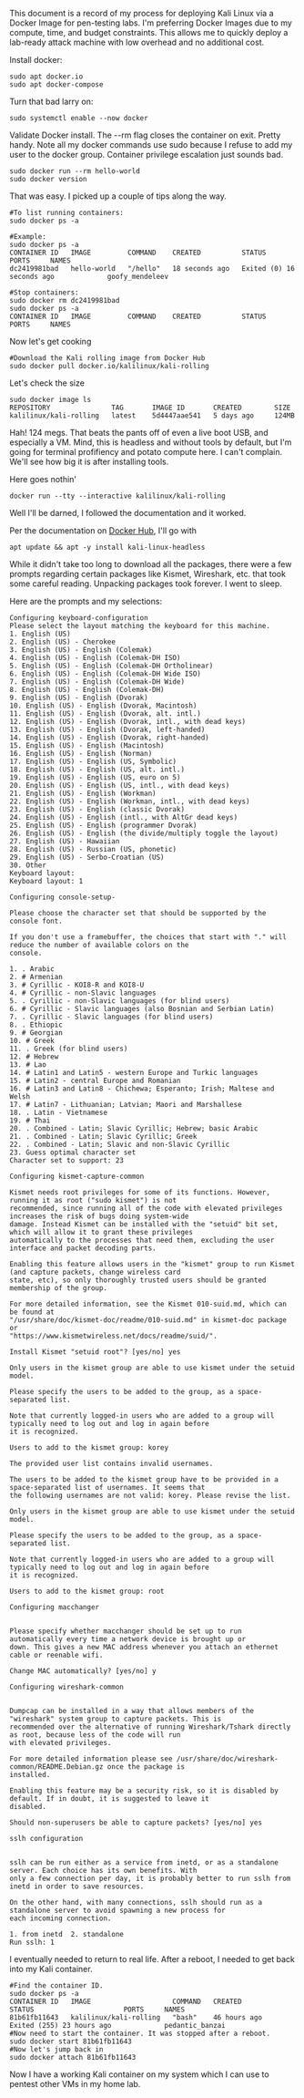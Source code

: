 This document is a record of my process for deploying Kali Linux via a Docker Image for pen-testing labs. I'm preferring Docker Images due to my compute, time, and budget constraints. This allows me to quickly deploy a lab-ready attack machine with low overhead and no additional cost. 

Install docker:

    sudo apt docker.io 
    sudo apt docker-compose

Turn that bad larry on: 

    sudo systemctl enable --now docker

Validate Docker install. The --rm flag closes the container on exit. Pretty handy. Note all my docker commands use sudo because I refuse to add my user to the docker group. Container privilege escalation just sounds bad.

    sudo docker run --rm hello-world
    sudo docker version

That was easy. I picked up a couple of tips along the way.

    #To list running containers:
    sudo docker ps -a 

    #Example:
    sudo docker ps -a
    CONTAINER ID   IMAGE         COMMAND    CREATED          STATUS                      PORTS     NAMES
    dc2419981bad   hello-world   "/hello"   18 seconds ago   Exited (0) 16 seconds ago             goofy_mendeleev

    #Stop containers:
    sudo docker rm dc2419981bad
    sudo docker ps -a 
    CONTAINER ID   IMAGE         COMMAND    CREATED          STATUS                      PORTS     NAMES

Now let's get cooking

    #Download the Kali rolling image from Docker Hub 
    sudo docker pull docker.io/kalilinux/kali-rolling 

Let's check the size

    sudo docker image ls
    REPOSITORY               TAG       IMAGE ID       CREATED        SIZE
    kalilinux/kali-rolling   latest    5d4447aae541   5 days ago     124MB

Hah! 124 megs. That beats the pants off of even a live boot USB, and especially a VM. Mind, this is headless and without tools by default, but I'm going for terminal profifiency and potato compute here. I can't complain.  We'll see how big it is after installing tools. 


Here goes nothin'

    docker run --tty --interactive kalilinux/kali-rolling

Well I'll be darned, I followed the documentation and it worked. 

Per the documentation on <a href="https://hub.docker.com/r/kalilinux/kali-rolling">Docker Hub</a>, I'll go with 

    apt update && apt -y install kali-linux-headless

While it didn't take too long to download all the packages, there were a few prompts regarding certain packages like Kismet, Wireshark, etc. that took some careful reading. Unpacking packages took forever. I went to sleep. 

Here are the prompts and my selections:

    Configuring keyboard-configuration
    Please select the layout matching the keyboard for this machine.
    1. English (US)
    2. English (US) - Cherokee
    3. English (US) - English (Colemak)
    4. English (US) - English (Colemak-DH ISO)
    5. English (US) - English (Colemak-DH Ortholinear)
    6. English (US) - English (Colemak-DH Wide ISO)
    7. English (US) - English (Colemak-DH Wide)
    8. English (US) - English (Colemak-DH)
    9. English (US) - English (Dvorak)
    10. English (US) - English (Dvorak, Macintosh)
    11. English (US) - English (Dvorak, alt. intl.)
    12. English (US) - English (Dvorak, intl., with dead keys)
    13. English (US) - English (Dvorak, left-handed)
    14. English (US) - English (Dvorak, right-handed)
    15. English (US) - English (Macintosh)
    16. English (US) - English (Norman)
    17. English (US) - English (US, Symbolic)
    18. English (US) - English (US, alt. intl.)
    19. English (US) - English (US, euro on 5)
    20. English (US) - English (US, intl., with dead keys)
    21. English (US) - English (Workman)
    22. English (US) - English (Workman, intl., with dead keys)
    23. English (US) - English (classic Dvorak)
    24. English (US) - English (intl., with AltGr dead keys)
    25. English (US) - English (programmer Dvorak)
    26. English (US) - English (the divide/multiply toggle the layout)
    27. English (US) - Hawaiian
    28. English (US) - Russian (US, phonetic)
    29. English (US) - Serbo-Croatian (US)
    30. Other
    Keyboard layout: 
    Keyboard layout: 1

    Configuring console-setup-

    Please choose the character set that should be supported by the console font.

    If you don't use a framebuffer, the choices that start with "." will reduce the number of available colors on the
    console.

    1. . Arabic
    2. # Armenian
    3. # Cyrillic - KOI8-R and KOI8-U
    4. # Cyrillic - non-Slavic languages
    5. . Cyrillic - non-Slavic languages (for blind users)
    6. # Cyrillic - Slavic languages (also Bosnian and Serbian Latin)
    7. . Cyrillic - Slavic languages (for blind users)
    8. . Ethiopic
    9. # Georgian
    10. # Greek
    11. . Greek (for blind users)
    12. # Hebrew
    13. # Lao
    14. # Latin1 and Latin5 - western Europe and Turkic languages
    15. # Latin2 - central Europe and Romanian
    16. # Latin3 and Latin8 - Chichewa; Esperanto; Irish; Maltese and Welsh
    17. # Latin7 - Lithuanian; Latvian; Maori and Marshallese
    18. . Latin - Vietnamese
    19. # Thai
    20. . Combined - Latin; Slavic Cyrillic; Hebrew; basic Arabic
    21. . Combined - Latin; Slavic Cyrillic; Greek
    22. . Combined - Latin; Slavic and non-Slavic Cyrillic
    23. Guess optimal character set
    Character set to support: 23

    Configuring kismet-capture-common

    Kismet needs root privileges for some of its functions. However, running it as root ("sudo kismet") is not
    recommended, since running all of the code with elevated privileges increases the risk of bugs doing system-wide
    damage. Instead Kismet can be installed with the "setuid" bit set, which will allow it to grant these privileges
    automatically to the processes that need them, excluding the user interface and packet decoding parts.

    Enabling this feature allows users in the "kismet" group to run Kismet (and capture packets, change wireless card
    state, etc), so only thoroughly trusted users should be granted membership of the group.

    For more detailed information, see the Kismet 010-suid.md, which can be found at
    "/usr/share/doc/kismet-doc/readme/010-suid.md" in kismet-doc package or
    "https://www.kismetwireless.net/docs/readme/suid/".

    Install Kismet "setuid root"? [yes/no] yes

    Only users in the kismet group are able to use kismet under the setuid model.

    Please specify the users to be added to the group, as a space-separated list.

    Note that currently logged-in users who are added to a group will typically need to log out and log in again before
    it is recognized.

    Users to add to the kismet group: korey

    The provided user list contains invalid usernames.

    The users to be added to the kismet group have to be provided in a space-separated list of usernames. It seems that
    the following usernames are not valid: korey. Please revise the list.

    Only users in the kismet group are able to use kismet under the setuid model.

    Please specify the users to be added to the group, as a space-separated list.

    Note that currently logged-in users who are added to a group will typically need to log out and log in again before
    it is recognized.

    Users to add to the kismet group: root

    Configuring macchanger


    Please specify whether macchanger should be set up to run automatically every time a network device is brought up or
    down. This gives a new MAC address whenever you attach an ethernet cable or reenable wifi.

    Change MAC automatically? [yes/no] y

    Configuring wireshark-common


    Dumpcap can be installed in a way that allows members of the "wireshark" system group to capture packets. This is
    recommended over the alternative of running Wireshark/Tshark directly as root, because less of the code will run
    with elevated privileges.

    For more detailed information please see /usr/share/doc/wireshark-common/README.Debian.gz once the package is
    installed.

    Enabling this feature may be a security risk, so it is disabled by default. If in doubt, it is suggested to leave it
    disabled.

    Should non-superusers be able to capture packets? [yes/no] yes

    sslh configuration


    sslh can be run either as a service from inetd, or as a standalone server. Each choice has its own benefits. With
    only a few connection per day, it is probably better to run sslh from inetd in order to save resources.

    On the other hand, with many connections, sslh should run as a standalone server to avoid spawning a new process for
    each incoming connection.

    1. from inetd  2. standalone
    Run sslh: 1


I eventually needed to return to real life. After a reboot, I needed to get back into my Kali container.

    #Find the container ID.
    sudo docker ps -a
    CONTAINER ID   IMAGE                    COMMAND   CREATED        STATUS                      PORTS     NAMES
    81b61fb11643   kalilinux/kali-rolling   "bash"    46 hours ago   Exited (255) 23 hours ago             pedantic_banzai
    #Now need to start the container. It was stopped after a reboot.
    sudo docker start 81b61fb11643
    #Now let's jump back in
    sudo docker attach 81b61fb11643

Now I have a working Kali container on my system which I can use to pentest other VMs in my home lab.
